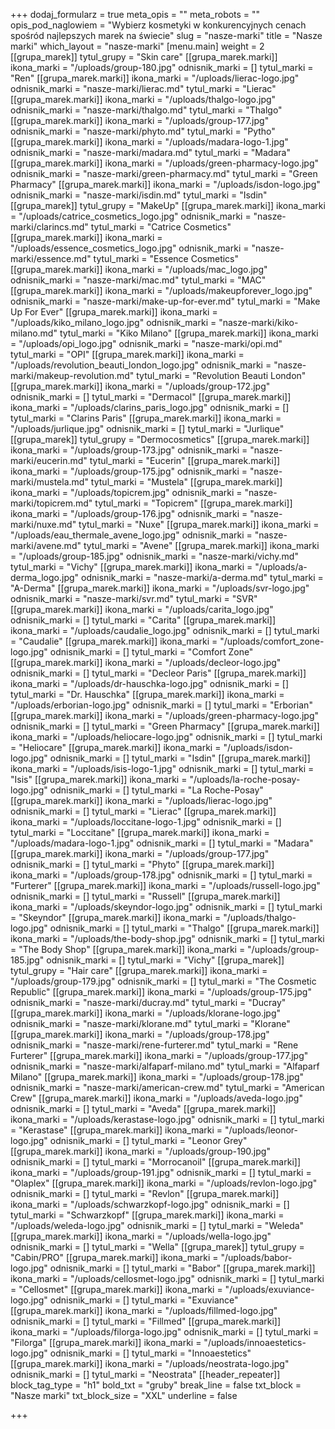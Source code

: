 +++
dodaj_formularz = true
meta_opis = ""
meta_robots = ""
opis_pod_naglowiem = "Wybierz kosmetyki w konkurencyjnych cenach<br>spośród najlepszych marek na świecie"
slug = "nasze-marki"
title = "Nasze marki"
which_layout = "nasze-marki"
[menu.main]
weight = 2
[[grupa_marek]]
tytul_grupy = "Skin care"
[[grupa_marek.marki]]
ikona_marki = "/uploads/group-180.jpg"
odnisnik_marki = []
tytul_marki = "Ren"
[[grupa_marek.marki]]
ikona_marki = "/uploads/lierac-logo.jpg"
odnisnik_marki = "nasze-marki/lierac.md"
tytul_marki = "Lierac"
[[grupa_marek.marki]]
ikona_marki = "/uploads/thalgo-logo.jpg"
odnisnik_marki = "nasze-marki/thalgo.md"
tytul_marki = "Thalgo"
[[grupa_marek.marki]]
ikona_marki = "/uploads/group-177.jpg"
odnisnik_marki = "nasze-marki/phyto.md"
tytul_marki = "Pytho"
[[grupa_marek.marki]]
ikona_marki = "/uploads/madara-logo-1.jpg"
odnisnik_marki = "nasze-marki/madara.md"
tytul_marki = "Madara"
[[grupa_marek.marki]]
ikona_marki = "/uploads/green-pharmacy-logo.jpg"
odnisnik_marki = "nasze-marki/green-pharmacy.md"
tytul_marki = "Green Pharmacy"
[[grupa_marek.marki]]
ikona_marki = "/uploads/isdon-logo.jpg"
odnisnik_marki = "nasze-marki/isdin.md"
tytul_marki = "Isdin"
[[grupa_marek]]
tytul_grupy = "MakeUp"
[[grupa_marek.marki]]
ikona_marki = "/uploads/catrice_cosmetics_logo.jpg"
odnisnik_marki = "nasze-marki/clarincs.md"
tytul_marki = "Catrice Cosmetics"
[[grupa_marek.marki]]
ikona_marki = "/uploads/essence_cosmetics_logo.jpg"
odnisnik_marki = "nasze-marki/essence.md"
tytul_marki = "Essence Cosmetics"
[[grupa_marek.marki]]
ikona_marki = "/uploads/mac_logo.jpg"
odnisnik_marki = "nasze-marki/mac.md"
tytul_marki = "MAC"
[[grupa_marek.marki]]
ikona_marki = "/uploads/makeupforever_logo.jpg"
odnisnik_marki = "nasze-marki/make-up-for-ever.md"
tytul_marki = "Make Up For Ever"
[[grupa_marek.marki]]
ikona_marki = "/uploads/kiko_milano_logo.jpg"
odnisnik_marki = "nasze-marki/kiko-milano.md"
tytul_marki = "Kiko Milano"
[[grupa_marek.marki]]
ikona_marki = "/uploads/opi_logo.jpg"
odnisnik_marki = "nasze-marki/opi.md"
tytul_marki = "OPI"
[[grupa_marek.marki]]
ikona_marki = "/uploads/revolution_beauti_london_logo.jpg"
odnisnik_marki = "nasze-marki/makeup-revolution.md"
tytul_marki = "Revolution Beauti London"
[[grupa_marek.marki]]
ikona_marki = "/uploads/group-172.jpg"
odnisnik_marki = []
tytul_marki = "Dermacol"
[[grupa_marek.marki]]
ikona_marki = "/uploads/clarins_paris_logo.jpg"
odnisnik_marki = []
tytul_marki = "Clarins Paris"
[[grupa_marek.marki]]
ikona_marki = "/uploads/jurlique.jpg"
odnisnik_marki = []
tytul_marki = "Jurlique"
[[grupa_marek]]
tytul_grupy = "Dermocosmetics"
[[grupa_marek.marki]]
ikona_marki = "/uploads/group-173.jpg"
odnisnik_marki = "nasze-marki/eucerin.md"
tytul_marki = "Eucerin"
[[grupa_marek.marki]]
ikona_marki = "/uploads/group-175.jpg"
odnisnik_marki = "nasze-marki/mustela.md"
tytul_marki = "Mustela"
[[grupa_marek.marki]]
ikona_marki = "/uploads/topicrem.jpg"
odnisnik_marki = "nasze-marki/topicrem.md"
tytul_marki = "Topicrem"
[[grupa_marek.marki]]
ikona_marki = "/uploads/group-176.jpg"
odnisnik_marki = "nasze-marki/nuxe.md"
tytul_marki = "Nuxe"
[[grupa_marek.marki]]
ikona_marki = "/uploads/eau_thermale_avene_logo.jpg"
odnisnik_marki = "nasze-marki/avene.md"
tytul_marki = "Avene"
[[grupa_marek.marki]]
ikona_marki = "/uploads/group-185.jpg"
odnisnik_marki = "nasze-marki/vichy.md"
tytul_marki = "Vichy"
[[grupa_marek.marki]]
ikona_marki = "/uploads/a-derma_logo.jpg"
odnisnik_marki = "nasze-marki/a-derma.md"
tytul_marki = "A-Derma"
[[grupa_marek.marki]]
ikona_marki = "/uploads/svr-logo.jpg"
odnisnik_marki = "nasze-marki/svr.md"
tytul_marki = "SVR"
[[grupa_marek.marki]]
ikona_marki = "/uploads/carita_logo.jpg"
odnisnik_marki = []
tytul_marki = "Carita"
[[grupa_marek.marki]]
ikona_marki = "/uploads/caudalie_logo.jpg"
odnisnik_marki = []
tytul_marki = "Caudalie"
[[grupa_marek.marki]]
ikona_marki = "/uploads/comfort_zone-logo.jpg"
odnisnik_marki = []
tytul_marki = "Comfort Zone"
[[grupa_marek.marki]]
ikona_marki = "/uploads/decleor-logo.jpg"
odnisnik_marki = []
tytul_marki = "Decleor Paris"
[[grupa_marek.marki]]
ikona_marki = "/uploads/dr-hauschka-logo.jpg"
odnisnik_marki = []
tytul_marki = "Dr. Hauschka"
[[grupa_marek.marki]]
ikona_marki = "/uploads/erborian-logo.jpg"
odnisnik_marki = []
tytul_marki = "Erborian"
[[grupa_marek.marki]]
ikona_marki = "/uploads/green-pharmacy-logo.jpg"
odnisnik_marki = []
tytul_marki = "Green Pharmacy"
[[grupa_marek.marki]]
ikona_marki = "/uploads/heliocare-logo.jpg"
odnisnik_marki = []
tytul_marki = "Heliocare"
[[grupa_marek.marki]]
ikona_marki = "/uploads/isdon-logo.jpg"
odnisnik_marki = []
tytul_marki = "Isdin"
[[grupa_marek.marki]]
ikona_marki = "/uploads/isis-logo-1.jpg"
odnisnik_marki = []
tytul_marki = "Isis"
[[grupa_marek.marki]]
ikona_marki = "/uploads/la-roche-posay-logo.jpg"
odnisnik_marki = []
tytul_marki = "La Roche-Posay"
[[grupa_marek.marki]]
ikona_marki = "/uploads/lierac-logo.jpg"
odnisnik_marki = []
tytul_marki = "Lierac"
[[grupa_marek.marki]]
ikona_marki = "/uploads/loccitane-logo-1.jpg"
odnisnik_marki = []
tytul_marki = "Loccitane"
[[grupa_marek.marki]]
ikona_marki = "/uploads/madara-logo-1.jpg"
odnisnik_marki = []
tytul_marki = "Madara"
[[grupa_marek.marki]]
ikona_marki = "/uploads/group-177.jpg"
odnisnik_marki = []
tytul_marki = "Phyto"
[[grupa_marek.marki]]
ikona_marki = "/uploads/group-178.jpg"
odnisnik_marki = []
tytul_marki = "Furterer"
[[grupa_marek.marki]]
ikona_marki = "/uploads/russell-logo.jpg"
odnisnik_marki = []
tytul_marki = "Russell"
[[grupa_marek.marki]]
ikona_marki = "/uploads/skeyndor-logo.jpg"
odnisnik_marki = []
tytul_marki = "Skeyndor"
[[grupa_marek.marki]]
ikona_marki = "/uploads/thalgo-logo.jpg"
odnisnik_marki = []
tytul_marki = "Thalgo"
[[grupa_marek.marki]]
ikona_marki = "/uploads/the-body-shop.jpg"
odnisnik_marki = []
tytul_marki = "The Body Shop"
[[grupa_marek.marki]]
ikona_marki = "/uploads/group-185.jpg"
odnisnik_marki = []
tytul_marki = "Vichy"
[[grupa_marek]]
tytul_grupy = "Hair care"
[[grupa_marek.marki]]
ikona_marki = "/uploads/group-179.jpg"
odnisnik_marki = []
tytul_marki = "The Cosmetic Republic"
[[grupa_marek.marki]]
ikona_marki = "/uploads/group-175.jpg"
odnisnik_marki = "nasze-marki/ducray.md"
tytul_marki = "Ducray"
[[grupa_marek.marki]]
ikona_marki = "/uploads/klorane-logo.jpg"
odnisnik_marki = "nasze-marki/klorane.md"
tytul_marki = "Klorane"
[[grupa_marek.marki]]
ikona_marki = "/uploads/group-178.jpg"
odnisnik_marki = "nasze-marki/rene-furterer.md"
tytul_marki = "Rene Furterer"
[[grupa_marek.marki]]
ikona_marki = "/uploads/group-177.jpg"
odnisnik_marki = "nasze-marki/alfaparf-milano.md"
tytul_marki = "Alfaparf Milano"
[[grupa_marek.marki]]
ikona_marki = "/uploads/group-178.jpg"
odnisnik_marki = "nasze-marki/american-crew.md"
tytul_marki = "American Crew"
[[grupa_marek.marki]]
ikona_marki = "/uploads/aveda-logo.jpg"
odnisnik_marki = []
tytul_marki = "Aveda"
[[grupa_marek.marki]]
ikona_marki = "/uploads/kerastase-logo.jpg"
odnisnik_marki = []
tytul_marki = "Kerastase"
[[grupa_marek.marki]]
ikona_marki = "/uploads/leonor-logo.jpg"
odnisnik_marki = []
tytul_marki = "Leonor Grey"
[[grupa_marek.marki]]
ikona_marki = "/uploads/group-190.jpg"
odnisnik_marki = []
tytul_marki = "Morrocanoil"
[[grupa_marek.marki]]
ikona_marki = "/uploads/group-191.jpg"
odnisnik_marki = []
tytul_marki = "Olaplex"
[[grupa_marek.marki]]
ikona_marki = "/uploads/revlon-logo.jpg"
odnisnik_marki = []
tytul_marki = "Revlon"
[[grupa_marek.marki]]
ikona_marki = "/uploads/schwarzkopf-logo.jpg"
odnisnik_marki = []
tytul_marki = "Schwarzkopf"
[[grupa_marek.marki]]
ikona_marki = "/uploads/weleda-logo.jpg"
odnisnik_marki = []
tytul_marki = "Weleda"
[[grupa_marek.marki]]
ikona_marki = "/uploads/wella-logo.jpg"
odnisnik_marki = []
tytul_marki = "Wella"
[[grupa_marek]]
tytul_grupy = "Cabin/PRO"
[[grupa_marek.marki]]
ikona_marki = "/uploads/babor-logo.jpg"
odnisnik_marki = []
tytul_marki = "Babor"
[[grupa_marek.marki]]
ikona_marki = "/uploads/cellosmet-logo.jpg"
odnisnik_marki = []
tytul_marki = "Cellosmet"
[[grupa_marek.marki]]
ikona_marki = "/uploads/exuviance-logo.jpg"
odnisnik_marki = []
tytul_marki = "Exuviance"
[[grupa_marek.marki]]
ikona_marki = "/uploads/fillmed-logo.jpg"
odnisnik_marki = []
tytul_marki = "Fillmed"
[[grupa_marek.marki]]
ikona_marki = "/uploads/filorga-logo.jpg"
odnisnik_marki = []
tytul_marki = "Filorga"
[[grupa_marek.marki]]
ikona_marki = "/uploads/innoaestetics-logo.jpg"
odnisnik_marki = []
tytul_marki = "Innoaestetics"
[[grupa_marek.marki]]
ikona_marki = "/uploads/neostrata-logo.jpg"
odnisnik_marki = []
tytul_marki = "Neostrata"
[[header_repeater]]
block_tag_type = "h1"
bold_txt = "gruby"
break_line = false
txt_block = "Nasze marki"
txt_block_size = "XXL"
underline = false

+++

